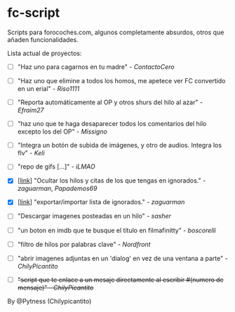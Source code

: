 # fc-script

Scripts para forocoches.com, algunos completamente absurdos, otros que añaden funcionalidades.


Lista actual de proyectos:

- [ ] "Haz uno para cagarnos en tu madre" - *ContactoCero*

- [ ] "Haz uno que elimine a todos los homos, me apetece ver FC convertido en un erial" - *Riso1111*

- [ ] "Reporta automáticamente al OP y otros shurs del hilo al azar" - *Efraim27*

- [ ] "haz uno que te haga desaparecer todos los comentarios del hilo excepto los del OP" - *Missigno*

- [ ] "Integra un botón de subida de imágenes, y otro de audios. Integra los flv" - *Keli*

- [ ] "repo de gifs [...]" - *iLMAO*

- [x] [[link]](https://github.com/Pytness/fc-script/tree/improvements/src/deleteIgnoredUsersPosts) "Ocultar los hilos y citas de los que tengas en ignorados." - *zaguarman*, *Papademos69*

- [x] [[link]](https://github.com/Pytness/fc-script/tree/improvements/src/exportIgnoredUserList) "exportar/importar lista de ignorados." - *zaguarman*

- [ ] "Descargar imagenes posteadas en un hilo" - *sasher*

- [ ] "un boton en imdb que te busque el título en filmafinitty" - *boscorelli*

- [ ] "filtro de hilos por palabras clave" - *Nordfront*

- [ ] "abrir imagenes adjuntas en un 'dialog' en vez de una ventana a parte" - *ChilyPicantito*

- [ ] ~~"script que te enlace a un mesaje directamente al escribir #(numero de mensaje)" - *ChilyPicantito*~~


By @Pytness (Chilypicantito)
